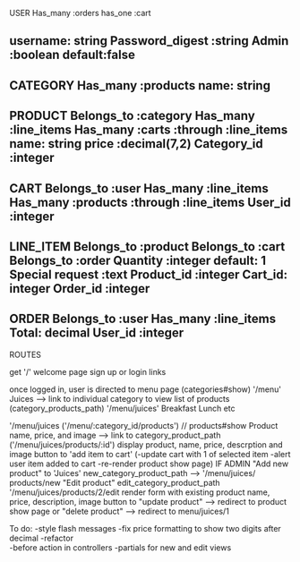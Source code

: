 USER
Has_many :orders
has_one  :cart

username: string
Password_digest :string
Admin :boolean default:false
------------------------------------------------------
CATEGORY
Has_many :products
name: string
------------------------------------------------------
PRODUCT
Belongs_to :category
Has_many :line_items
Has_many :carts :through :line_items
name: string
price :decimal(7,2)
Category_id :integer
------------------------------------------------------
CART
Belongs_to :user
Has_many :line_items
Has_many :products :through :line_items
User_id :integer
------------------------------------------------------
LINE_ITEM
Belongs_to :product
Belongs_to :cart
Belongs_to :order
Quantity :integer default: 1
Special request :text
Product_id :integer
Cart_id: integer
Order_id :integer
------------------------------------------------------
ORDER
Belongs_to :user
Has_many :line_items
Total: decimal
User_id :integer
------------------------------------------------------
ROUTES

get '/' 
welcome page
    sign up or login links

once logged in, user is directed to menu page (categories#show) '/menu'
    Juices --> link to individual category to view list of products (category_products_path)  '/menu/juices' 
    Breakfast 
    Lunch etc
     
'/menu/juices ('/menu/:category_id/products') // products#show
    Product name, price, and image --> link to category_product_path ('/menu/juices/products/:id')
                                        display product, name, price, descrption and image
                                        button to 'add item to cart' 
                                            (-update cart with 1 of selected item
                                             -alert user item added to cart
                                             -re-render product show page)
                                        IF ADMIN 
                                        "Add new product" to 'Juices' new_category_product_path --> '/menu/juices/
                                                            products/new 
                                        "Edit product" edit_category_product_path '/menu/juices/products/2/edit
                                            render form with existing product name, price, description, image 
                                                button to "update product" 
                                                    --> redirect to product show page
                                                or "delete product"
                                                    --> redirect to menu/juices/1


To do: 
-style flash messages
-fix price formatting to show two digits after decimal
-refactor  
    -before action in controllers
    -partials for new and edit views

